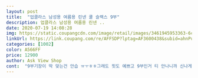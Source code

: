 ```yaml
---
layout: post 
title:  "업클라스 남성용 여름용 린넨 쿨 슬랙스 9부" 
description: 업클라스 남성용 여름용 린넨 ..
date: 2020-07-19 14:08:28 
img: https://static.coupangcdn.com/image/retail/images/3461945953363-6c143ffa-61f3-4b4e-99f4-168d1597d1c7.jpg 
linkUrl: https://link.coupang.com/re/AFFSDP?lptag=AF3600438&subid=ahnPublicAsk&pageKey=215537194&itemId=659605985&vendorItemId=4708737319&traceid=V0-113-5b26582411cbdde8 
categories: [1002] 
color: A566FF 
price: 12900 
author: Ask View Shop 
cont:  "9부기장이 딱 맞는건 안습 ㅠㅜㅎㅎ그래도 핏도 예쁘고 9부인거 티 안나니까 신나게 입고다닙니다.<br/><br/>날씨가 더워져서 얇고 시원한 소재의 바지를 찾고있었는데 신랑이 입어보고 재질도 좋고 길이감도 적당하다며 잘샀다하네요 되게 저렴하게 좋은바지 산거 같아요<br/>너무 감사합니다<br/>신축성도 좋아서 입고 앉기 이런자세 할때도 편하데요^^<br/>여름에 입기 좋은 재질이라 올여름에  다른색도 다서 돌려입으면 좋을거 같아요!<br/>원단도 부드럽고 시원하고 편해서 울 남표니가 좋아해요.<br/><br/>원단도 시원하면서도 비치지않아 부담스럽지 않아요<br/>이런 느낌으로 시원한 바지가 있었으면 했는데 딱 좋습니다.<br/><br/>정장에도 캐쥬얼에도 잘 어울리는 스타일이예요<br/>처음에 36사이즈인데 작아보인다? 싶었는데 새바지라 그런거지 입고 나니 괜찮았데요^^<br/>" 
---
```


